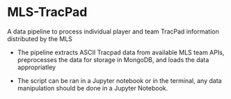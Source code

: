 # MLS-TracPad
A data pipeline to process individual player and team TracPad information distributed by the MLS 

- The pipeline extracts ASCII Tracpad data from available MLS team APIs, preprocesses the data for storage in MongoDB, and loads the data appropriatley

- The script can be ran in a Jupyter notebook or in the terminal, any data manipulation should be done in a Jupyter Notebook.

